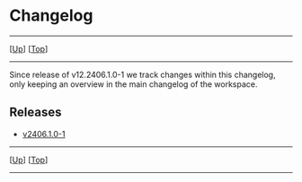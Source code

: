 # Changelog

--------------------------------------------------------------------------------

\[[Up](../README.md)\] \[[Top](#changelog)\]

--------------------------------------------------------------------------------

Since release of v12.2406.1.0-1 we track changes within this changelog, only
keeping an overview in the main changelog of the workspace.

## Releases

<!-- Place new releases at the top of the list. -->

* [v2406.1.0-1](./v12.2406.1.0-1.md)

--------------------------------------------------------------------------------

\[[Up](../README.md)\] \[[Top](#changelog)\]

--------------------------------------------------------------------------------
